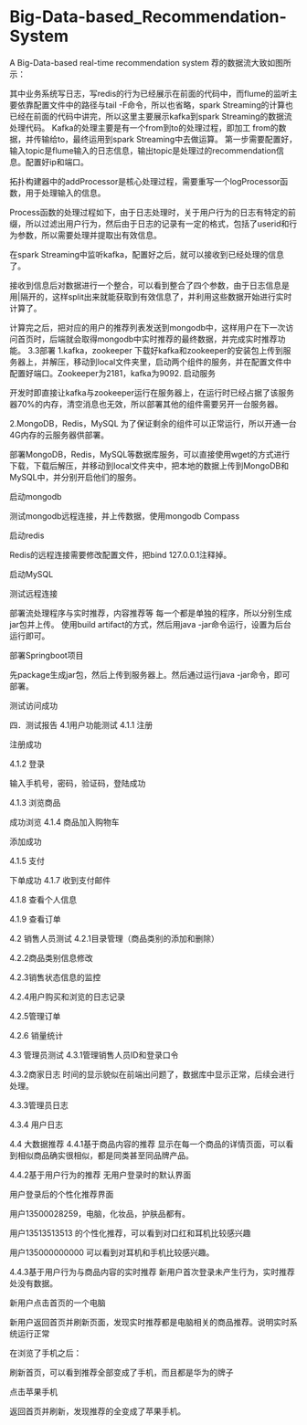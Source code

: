 # Big-Data-based_Recommendation-System
A Big-Data-based real-time recommendation system
荐的数据流大致如图所示：

其中业务系统写日志，写redis的行为已经展示在前面的代码中，而flume的监听主要依靠配置文件中的路径与tail -F命令，所以也省略，spark Streaming的计算也已经在前面的代码中讲完，所以这里主要展示kafka到spark Streaming的数据流处理代码。
Kafka的处理主要是有一个from到to的处理过程，即加工 from的数据，并传输给to，最终运用到spark Streaming中去做运算。
第一步需要配置好，输入topic是flume输入的日志信息，输出topic是处理过的recommendation信息。配置好ip和端口。

拓扑构建器中的addProcessor是核心处理过程，需要重写一个logProcessor函数，用于处理输入的信息。

Process函数的处理过程如下，由于日志处理时，关于用户行为的日志有特定的前缀，所以过滤出用户行为，然后由于日志的记录有一定的格式，包括了userid和行为参数，所以需要处理并提取出有效信息。



在spark Streaming中监听kafka，配置好之后，就可以接收到已经处理的信息了。

接收到信息后对数据进行一个整合，可以看到整合了四个参数，由于日志信息是用|隔开的，这样split出来就能获取到有效信息了，并利用这些数据开始进行实时计算了。

计算完之后，把对应的用户的推荐列表发送到mongodb中，这样用户在下一次访问首页时，后端就会取得mongodb中实时推荐的最终数据，并完成实时推荐功能。
3.3部署
1.kafka，zookeeper
下载好kafka和zookeeper的安装包上传到服务器上，并解压，移动到local文件夹里，启动两个组件的服务，并在配置文件中配置好端口。Zookeeper为2181，kafka为9092.
启动服务




开发时即直接让kafka与zookeeper运行在服务器上，在运行时已经占据了该服务器70%的内存，清空消息也无效，所以部署其他的组件需要另开一台服务器。

2.MongoDB，Redis，MySQL
为了保证剩余的组件可以正常运行，所以开通一台4G内存的云服务器供部署。

部署MongoDB，Redis，MySQL等数据库服务，可以直接使用wget的方式进行下载，下载后解压，并移动到local文件夹中，把本地的数据上传到MongoDB和MySQL中，并分别开启他们的服务。

启动mongodb

测试mongodb远程连接，并上传数据，使用mongodb Compass

启动redis

Redis的远程连接需要修改配置文件，把bind 127.0.0.1注释掉。

启动MySQL

测试远程连接


部署流处理程序与实时推荐，内容推荐等
每一个都是单独的程序，所以分别生成jar包并上传。
使用build artifact的方式，然后用java -jar命令运行，设置为后台运行即可。

部署Springboot项目

先package生成jar包，然后上传到服务器上。然后通过运行java -jar命令，即可部署。

测试访问成功

四．测试报告
4.1用户功能测试
4.1.1 注册

注册成功

4.1.2 登录

输入手机号，密码，验证码，登陆成功


4.1.3 浏览商品

成功浏览
4.1.4 商品加入购物车


添加成功

4.1.5 支付


下单成功
4.1.7 收到支付邮件

4.1.8 查看个人信息

4.1.9 查看订单

4.2 销售人员测试
4.2.1目录管理（商品类别的添加和删除）

4.2.2商品类别信息修改

4.2.3销售状态信息的监控

4.2.4用户购买和浏览的日志记录

4.2.5管理订单

4.2.6 销量统计


4.3 管理员测试
4.3.1管理销售人员ID和登录口令

4.3.2商家日志
时间的显示貌似在前端出问题了，数据库中显示正常，后续会进行处理。


4.3.3管理员日志

4.3.4 用户日志

4.4 大数据推荐
4.4.1基于商品内容的推荐
显示在每一个商品的详情页面，可以看到相似商品确实很相似，都是同类甚至同品牌产品。


4.4.2基于用户行为的推荐
无用户登录时的默认界面


用户登录后的个性化推荐界面


用户13500028259，电脑，化妆品，护肤品都有。








用户13513513513 的个性化推荐，可以看到对口红和耳机比较感兴趣


用户135000000000 可以看到对耳机和手机比较感兴趣。


4.4.3基于用户行为与商品内容的实时推荐
新用户首次登录未产生行为，实时推荐处没有数据。


新用户点击首页的一个电脑

新用户返回首页并刷新页面，发现实时推荐都是电脑相关的商品推荐。说明实时系统运行正常

在浏览了手机之后：


刷新首页，可以看到推荐全部变成了手机，而且都是华为的牌子



点击苹果手机


返回首页并刷新，发现推荐的全变成了苹果手机。

